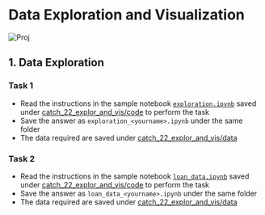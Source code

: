# Data Exploration and Visualization
![Proj](https://img.shields.io/badge/proj-wip-yellowgreen.svg)

## 1. Data Exploration
### Task 1
- Read the instructions in the sample notebook [`exploration.ipynb`](./code/exploration.ipynb) saved under [catch_22_explor_and_vis/code](./code) to perform the task
- Save the answer as `exploration_<yourname>.ipynb` under the same folder
- The data required are saved under [catch_22_explor_and_vis/data](./data)

### Task 2
- Read the instructions in the sample notebook [`loan_data.ipynb`](./code/loan_data.ipynb) saved under [catch_22_explor_and_vis/code](./code) to perform the task
- Save the answer as `loan_data_<yourname>.ipynb` under the same folder
- The data required are saved under [catch_22_explor_and_vis/data](./data)

